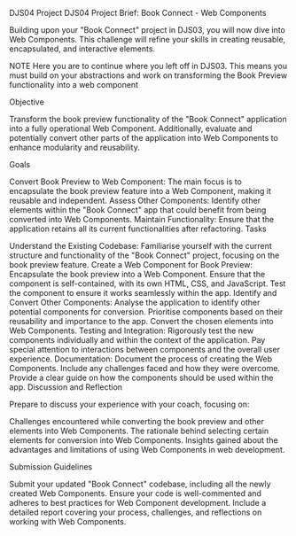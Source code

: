 DJS04 Project
DJS04 Project Brief: Book Connect - Web Components
 

Building upon your "Book Connect" project in DJS03, you will now dive into Web Components. This challenge will refine your skills in creating reusable, encapsulated, and interactive elements.

NOTE Here you are to continue where you left off in DJS03. This means you must build on your abstractions and work on transforming the Book Preview functionality into a web component

Objective
 

Transform the book preview functionality of the "Book Connect" application into a fully operational Web Component. Additionally, evaluate and potentially convert other parts of the application into Web Components to enhance modularity and reusability.

Goals
 

Convert Book Preview to Web Component: The main focus is to encapsulate the book preview feature into a Web Component, making it reusable and independent.
Assess Other Components: Identify other elements within the "Book Connect" app that could benefit from being converted into Web Components.
Maintain Functionality: Ensure that the application retains all its current functionalities after refactoring.
Tasks
 

Understand the Existing Codebase: Familiarise yourself with the current structure and functionality of the "Book Connect" project, focusing on the book preview feature.
Create a Web Component for Book Preview:
Encapsulate the book preview into a Web Component.
Ensure that the component is self-contained, with its own HTML, CSS, and JavaScript.
Test the component to ensure it works seamlessly within the app.
Identify and Convert Other Components:
Analyse the application to identify other potential components for conversion.
Prioritise components based on their reusability and importance to the app.
Convert the chosen elements into Web Components.
Testing and Integration:
Rigorously test the new components individually and within the context of the application.
Pay special attention to interactions between components and the overall user experience.
Documentation:
Document the process of creating the Web Components.
Include any challenges faced and how they were overcome.
Provide a clear guide on how the components should be used within the app.
Discussion and Reflection
 

Prepare to discuss your experience with your coach, focusing on:

Challenges encountered while converting the book preview and other elements into Web Components.
The rationale behind selecting certain elements for conversion into Web Components.
Insights gained about the advantages and limitations of using Web Components in web development.
 

Submission Guidelines
 

Submit your updated "Book Connect" codebase, including all the newly created Web Components. Ensure your code is well-commented and adheres to best practices for Web Component development. Include a detailed report covering your process, challenges, and reflections on working with Web Components.